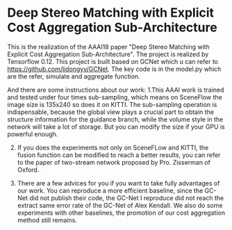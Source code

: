 # Deep Stereo Matching with Explicit Cost Aggregation Sub-Architecture
This is the realization of the AAAI18 paper "Deep Stereo Matching with Explicit Cost Aggregation Sub-Architecture".
The project is realized by Tensorflow 0.12.
This project is built based on GCNet which u can refer to https://github.com/lidongyv/GCNet.
The key code is in the model.py which are the refer, simulate and aggregate function.

And there are some instructions about our work:
  1.This AAAI work is trained and tested under four times sub-sampling, which means on SceneFlow the image size is 135x240 so does it on KITTI. The sub-sampling operation is indispensable, because the global view plays a crucial part to obtain the structure information for the guidance branch, while the volume style in the network will take a lot of storage. But you can modify the size if your GPU is powerful enough.

  2. If you does the experiments not only on SceneFLow and KITTI, the fusion function can be modified to reach a better results, you can refer to the paper of two-stream network proposed by Pro. Zisserman of Oxford.

  3. There are a few advices for you if you want to take fully advantages of our work. You can reproduce a more efficient baseline, since the GC-Net did not publish their code, the GC-Net I reproduce did not reach the extract same error rate of the GC-Net of Alex Kendall. We also do some experiments with other baselines, the promotion of our cost aggregation method still remains. 
